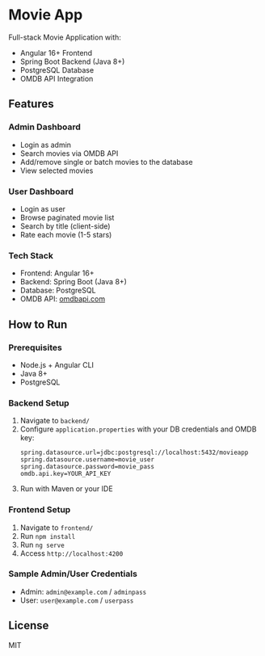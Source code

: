 # Movie App

Full-stack Movie Application with:
- Angular 16+ Frontend
- Spring Boot Backend (Java 8+)
- PostgreSQL Database
- OMDB API Integration

## Features

### Admin Dashboard
- Login as admin
- Search movies via OMDB API
- Add/remove single or batch movies to the database
- View selected movies

### User Dashboard
- Login as user
- Browse paginated movie list
- Search by title (client-side)
- Rate each movie (1-5 stars)

### Tech Stack
- Frontend: Angular 16+
- Backend: Spring Boot (Java 8+)
- Database: PostgreSQL
- OMDB API: [omdbapi.com](http://www.omdbapi.com)

## How to Run

### Prerequisites
- Node.js + Angular CLI
- Java 8+
- PostgreSQL

### Backend Setup
1. Navigate to `backend/`
2. Configure `application.properties` with your DB credentials and OMDB key:
   ```
   spring.datasource.url=jdbc:postgresql://localhost:5432/movieapp
   spring.datasource.username=movie_user
   spring.datasource.password=movie_pass
   omdb.api.key=YOUR_API_KEY
   ```
3. Run with Maven or your IDE

### Frontend Setup
1. Navigate to `frontend/`
2. Run `npm install`
3. Run `ng serve`
4. Access `http://localhost:4200`

### Sample Admin/User Credentials
- Admin: `admin@example.com` / `adminpass`
- User: `user@example.com` / `userpass`

## License
MIT
